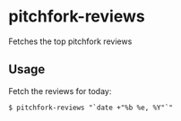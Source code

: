 pitchfork-reviews
=================

Fetches the top pitchfork reviews

Usage
------

Fetch the reviews for today:

```
$ pitchfork-reviews "`date +"%b %e, %Y"`"
```